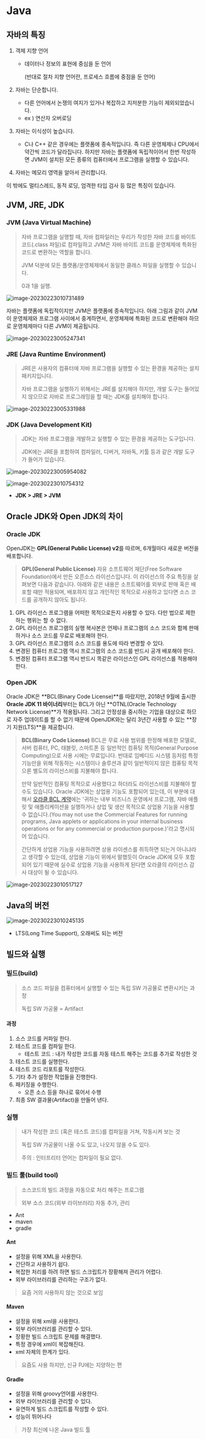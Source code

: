 # Java

## 자바의 특징

1. 객체 지향 언어

   * 데이터나 정보의 표현에 중심을 둔 언어 

     (반대로 절차 지향 언어란, 프로세스 흐름에 중점을 둔 언어)

2. 자바는 단순합니다.

   * 다른 언어에서 논쟁의 여지가 있거나 복잡하고 지저분한 기능이 제외되었습니다.
   * ex ) 연산자 오버로딩

3. 자바는 이식성이 높습니다.

   * C나 C++ 같은 경우에는 플랫폼에 종속적입니다. 즉 다른 운영체제나 CPU에서 약간씩 코드가 달라집니다. 하지만 자바는 플랫폼에 독립적이어서 한번 작성하면 JVM이 설치된 모든 종류의 컴퓨터에서 프로그램을 실행할 수 있습니다.

4. 자바는 메모리 영역을 알아서 관리합니다.

이 밖에도 멀티스레드, 동적 로딩, 엄격한 타입 검사 등 많은 특징이 있습니다.

## JVM, JRE, JDK

### JVM (Java Virtual Machine)

> 자바 프로그램을 실행할 때, 자바 컴파일러는 우리가 작성한 자바 코드를 바이트 코드(.class 파일)로 컴파일하고 JVM은 자바 바이트 코드를 운영체제에 특화된 코드로 변환하는 역할을 합니다.
>
> JVM 덕분에 모든 플랫폼/운영체제에서 동일한 클래스 파일을 실행할 수 있습니다.
>
> 0과 1을 실행.

 

![image-20230223010731489](Java....assets/image-20230223010731489.png)

자바는 플랫폼에 독립적이지만 JVM은 플랫폼에 종속적입니다. 아래 그림과 같이 JVM이 운영체제와 프로그램 사이에서 중계하면서, 운영체제에 특화된 코드로 변환해야 하므로 운영체제마다 다른 JVM이 제공됩니다.

![image-20230223005247341](Java....assets/image-20230223005247341.png)

### JRE (Java Runtime Environment)

> JRE은 사용자의 컴퓨터에 자바 프로그램을 실행할 수 있는 환경을 제공하는 설치 패키지입니다.
>
> 자바 프로그램을 실행하기 위해서는 JRE를 설치해야 하지만, 개발 도구는 들어있지 않으므로 자바로 프로그래밍을 할 때는 JDK를 설치해야 합니다.

![image-20230223005331988](Java....assets/image-20230223005331988.png)

### JDK (Java Development Kit)

>JDK는 자바 프로그램을 개발하고 실행할 수 있는 환경을 제공하는 도구입니다. 
>
>JDK에는 JRE을 포함하여 컴파일러, 디버거, 자바독, 키툴 등과 같은 개발 도구가 들어가 있습니다.

![image-20230223005954082](Java....assets/image-20230223005954082.png)

![image-20230223010754312](Java....assets/image-20230223010754312.png)

* **JDK > JRE > JVM**

## Oracle JDK와 Open JDK의 차이

### Oracle JDK

OpenJDK는 **GPL(General Public License) v2**를 따르며, 6개월마다 새로운 버전을 배포합니다.

>**GPL(General Public License)**
자유 소프트웨어 재단(Free Software Foundation)에서 만든 오픈소스 라이선스입니다. 이 라이선스의 주요 특징을 살펴보면 다음과 같습니다. 아래와 같은 내용은 소프트웨어를 외부로 판매 혹은 배포할 때만 적용되며, 배포하지 않고 개인적인 목적으로 사용하고 있다면 소스 코드를 공개하지 않아도 됩니다.

1. GPL 라이선스 프로그램을 어떠한 목적으로든지 사용할 수 있다. 다만 법으로 제한하는 행위는 할 수 없다.
2. GPL 라이선스 프로그램의 실행 복사본은 언제나 프로그램의 소스 코드와 함께 판매하거나 소스 코드를 무료로 배포해야 한다.
3. GPL 라이선스 프로그램의 소스 코드를 용도에 따라 변경할 수 있다.
4. 변경된 컴퓨터  프로그램 역시 프로그램의 소스 코드를 반드시 공개 배포해야 한다.
5. 변경된 컴퓨터 프로그램 역시 반드시 똑같은 라이선스인 GPL 라이선스를 적용해야 한다.

### Open JDK

Oracle JDK은 **BCL(Binary Code License)**를 따랐지만, 2018년 9월에 출시한 **Oracle JDK 11 바이너리**부터는 BCL가 아닌 **OTNL(Oracle Technology Network License)**가 적용됩니다. 그리고 안정성을 중시하는 기업을 대상으로 하므로 자주 업데이트를 할 수 없기 때문에 OpenJDK와는 달리 3년간 사용할 수 있는 **장기 지원(LTS)**을 제공합니다.

>**BCL(Binary Code License)**
>BCL은 무료 사용 범위를 한정해 배포한 모델로, 서버 컴퓨터, PC, 태블릿, 스마트폰 등 일반적인 컴퓨팅 목적(General Purpose Computing)으로 사용 시에는 무료입니다. 반대로 임베디드 시스템 등처럼 특정 기능만을 위해 작동하는 시스템이나 솔루션과 같이 일반적이지 않은 컴퓨팅 목적으론 별도의 라이선스비를 지불해야 합니다.
>
>만약 일반적인 컴퓨팅 목적으로 사용했다고 하더라도 라이선스비를 지불해야 할 수도 있습니다. Oracle JDK에는 상업용 기능도 포함되어 있는데, 이 부분에 대해서 [오라클 BCL 계약](https://www.oracle.com/downloads/licenses/binary-code-license.html)에는 '귀하는 내부 비즈니스 운영에서 프로그램, 자바 애플릿 및 애플리케이션을 실행하거나 상업 및 생산 목적으로 상업용 기능을 사용할 수 없습니다.(You may not use the Commercial Features for running programs, Java applets or applications in your internal business operations or for any commercial or production purpose.)'라고 명시되어 있습니다.
>
>간단하게 상업용 기능을 사용하려면 상용 라이센스를 취득하면 되는거 아니냐라고 생각할 수 있는데, 상업용 기능이 위에서 말했듯이 Oracle JDK에 모두 포함되어 있기 때문에 실수로 상업용 기능을 사용하게 된다면 오라클의 라이선스 감사 대상이 될 수 있습니다.

![image-20230223010517127](Java....assets/image-20230223010517127.png)



## Java의 버전

![image-20230223010245135](Java....assets/image-20230223010245135.png)

* LTS(Long Time Support), 오래써도 되는 버전

## 빌드와 실행

### 빌드(build)

> 소스 코드 파일을 컴퓨터에서 실행할 수 있는 독립 SW 가공물로 변환시키는 과정
>
> 독립 SW 가공물 = Artifact

#### 과정

1. 소스 코드를 커파일 한다.
2. 테스트 코드를 컴파일 한다.
   * 테스트 코드 : 내가 작성한 코드를 자동 테스트 해주는 코드를 추가로 작성한 것
3. 테스트 코드를 실행한다.
4. 테스트 코드 리포트를 작성한다.
5. 기타 추가 설정한 작업들을 진행한다.
6. 패키징을 수행한다.
   * 오픈 소스 등을 하나로 묶어서 수행
7. 최종 SW 결과물(Artifact)을 만들어 낸다.

### 실행

> 내가 작성한 코드 (혹은 테스트 코드)를 컴파일을 거쳐, 작동시켜 보는 것
>
> 독립 SW 가공물이 나올 수도 있고, 나오지 않을 수도 있다.
>
> 주의 : 인터프리터 언어는 컴파일이 필요 없다.

### 빌드 툴(build tool)

> 소스코드의 빌드 과정을 자동으로 처리 해주는 프로그램
>
> 외부 소스 코드(외부 라이브러리) 자동 추가, 관리

* Ant
* maven
* gradle

 #### Ant

* 설정을 위해 XML을 사용한다.
* 간단하고 사용하기 쉽다.
* 복잡한 처리를 하려 하면 빌드 스크립트가 장황해져 관리가 어렵다.
* 외부 라이브러리를 관리하는 구조가 없다.

> 요즘 거의 사용하지 않는 것으로 보임

#### Maven

* 설정을 위해 xml을 사용한다.
* 외부 라이브러리를 관리할 수 있다.
* 장황한 빌드 스크립트 문제를 해결했다.
* 특정 경우에 xml이 복잡해진다.
* xml 자체의 한계가 있다.

> 요즘도 사용 하지만, 신규 PJ에는 지양하는 편

#### Gradle

* 설정을 위해 groovy언어를 사용한다.
* 외부 라이브러리를 관리할 수 있다.
* 유연하게 빌드 스크립트를 작성할 수 있다.
* 성능이 뛰어나다

> 가장 최신에 나온 Java 빌드 툴